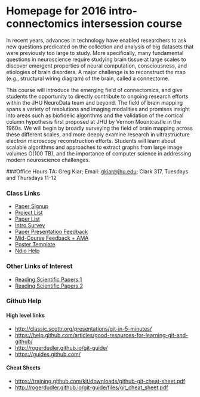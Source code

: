 # Homepage for 2016 intro-connectomics intersession course

In recent years, advances in technology have enabled researchers to ask new questions predicated on the collection and analysis of big datasets that were previously too large to study. More specifically, many fundamental questions in neuroscience require studying brain tissue at large scales to discover emergent properties of neural computation, consciousness, and etiologies of brain disorders. A major challenge is to reconstruct the map (e.g., structural wiring diagram) of the brain, called a connectome.

This course will introduce the emerging field of connectomics, and give students the opportunity to directly contribute to ongoing research efforts within the JHU NeuroData team and beyond. The field of brain mapping spans a variety of resolutions and imaging modalities and promises insight into areas such as biofidelic algorithms and the validation of the cortical column hypothesis first proposed at JHU by Vernon Mountcastle in the 1960s. We will begin by broadly surveying the field of brain mapping across these different scales, and more deeply examine research in ultrastructure electron microscopy reconstruction efforts. Students will learn about scalable algorithms and approaches to extract graphs from large image volumes O(100 TB), and the importance of computer science in addressing modern neuroscience challenges.

###Office Hours
TA: Greg Kiar;
Email: gkiar@jhu.edu;
Clark 317, Tuesdays and Thursdays 11-12

### Class Links
- [Paper Signup](.//paper_signup.md)
- [Project List](.//project_signup.md)
- [Paper List](https://www.mendeley.com/groups/6030451/2015-connectomics-papers/papers/)
- [Intro Survey](http://goo.gl/forms/7KuR88DWqo)
- [Paper Presentation Feedback](http://goo.gl/forms/DoW7iariWN)
- [Mid-Course Feedback + AMA](http://goo.gl/forms/Dxk9FvGZTm)
- [Poster Template](https://www.lucidchart.com/invitations/accept/a9ecd81a-498f-4114-89ff-9ee7a17846a1)
- [Ndio Help](https://docs.google.com/presentation/d/1DQY5tUuaEt3Ek6IDReJm_kmHn3AI6l0Fakmw1tqMvag/edit?invite=CN-NtJoC&ts=569430b1&pref=2&pli=1#slide=id.p)

### Other Links of Interest
- [Reading Scientific Papers 1](http://web.stanford.edu/~siegelr/readingsci.htm)
- [Reading Scientific Papers 2](http://www.owlnet.rice.edu/~cainproj/courses/HowToReadSciArticle.pdf)

### Github Help

#### High level links
- http://classic.scottr.org/presentations/git-in-5-minutes/
- https://help.github.com/articles/good-resources-for-learning-git-and-github/
- http://rogerdudler.github.io/git-guide/
- https://guides.github.com/

#### Cheat Sheets
- https://training.github.com/kit/downloads/github-git-cheat-sheet.pdf
- http://rogerdudler.github.io/git-guide/files/git_cheat_sheet.pdf
